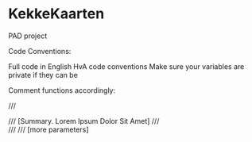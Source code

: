 # KekkeKaarten
PAD project


Code Conventions:

Full code in English
HvA code conventions
Make sure your variables are private if they can be

Comment functions accordingly:

/// <summary>
/// [Summary. Lorem Ipsum Dolor Sit Amet]
/// </summary>
/// <param name="paramName"></param>
/// [more parameters]
